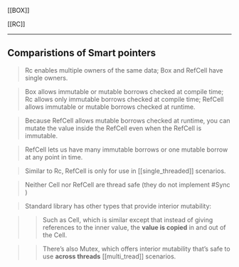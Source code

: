 [[BOX]]

[[RC]]

---

## Comparistions of Smart pointers 

> Rc<T> enables multiple owners of the same data; Box<T> and RefCell<T> have single owners.

> Box<T> allows immutable or mutable borrows checked at compile time; Rc<T> allows only immutable borrows checked at compile time; RefCell<T> allows immutable or mutable borrows checked at runtime.

> Because RefCell<T> allows mutable borrows checked at runtime, you can mutate the value inside the RefCell<T> even when the RefCell<T> is immutable.

> RefCell<T> lets us have many immutable borrows or one mutable borrow at any point in time.

> Similar to Rc<T>, RefCell<T> is only for use in [[single_threaded]] scenarios.

> Neither Cell<T> nor RefCell<T> are thread safe (they do not implement #Sync )

> Standard library has other types that provide interior mutability:

>> Such as Cell<T>, which is similar except that instead of giving references to the inner value, the **value is copied** in and out of the Cell<T>.

>> There’s also Mutex<T>, which offers interior mutability that’s safe to use **across threads** [[multi_tread]] scenarios.
